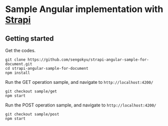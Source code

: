 # Sample Angular implementation with [Strapi](https://docs.strapi.io/)

## Getting started

Get the codes.

```console
git clone https://github.com/sengokyu/strapi-angular-sample-for-document.git
cd strapi-angular-sample-for-document
npm install
```

Run the GET operation sample, and navigate to `http://localhost:4200/`

```console
git checkout sample/get
npm start
```

Run the POST operation sample, and navigate to `http://localhost:4200/`

```console
git checkout sample/post
npm start
```
